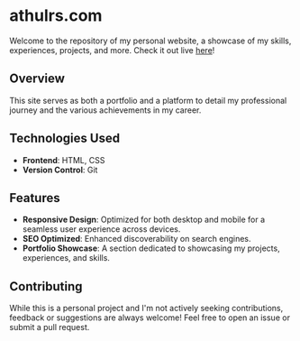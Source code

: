 # athulrs.com

Welcome to the repository of my personal website, a showcase of my skills, experiences, projects, and more. Check it out live [here](https://athulrs.com)!

## Overview

This site serves as both a portfolio and a platform to detail my professional journey and the various achievements in my career.

## Technologies Used

- **Frontend**: HTML, CSS
- **Version Control**: Git

## Features

- **Responsive Design**: Optimized for both desktop and mobile for a seamless user experience across devices.
- **SEO Optimized**: Enhanced discoverability on search engines.
- **Portfolio Showcase**: A section dedicated to showcasing my projects, experiences, and skills.

## Contributing

While this is a personal project and I'm not actively seeking contributions, feedback or suggestions are always welcome! Feel free to open an issue or submit a pull request.
